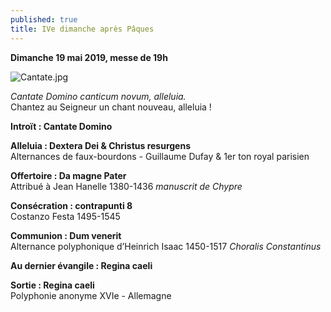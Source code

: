 ```yaml
---
published: true
title: IVe dimanche après Pâques
---
```

**Dimanche 19 mai 2019, messe de 19h**  

![Cantate.jpg]({{site.baseurl}}/images/Cantate.jpg)

*Cantate Domino canticum novum, alleluia.*  
Chantez au Seigneur un chant nouveau, alleluia !

**Introït : Cantate Domino**

**Alleluia : Dextera Dei & Christus resurgens**  
Alternances de faux-bourdons - Guillaume Dufay & 1er ton royal parisien

**Offertoire : Da magne Pater**  
Attribué à Jean Hanelle 1380-1436 *manuscrit de Chypre*

**Consécration : contrapunti 8**  
Costanzo Festa 1495-1545

**Communion : Dum venerit**  
Alternance polyphonique d’Heinrich Isaac 1450-1517 *Choralis Constantinus*

**Au dernier évangile : Regina caeli**

**Sortie : Regina caeli**  
Polyphonie anonyme XVIe - Allemagne
